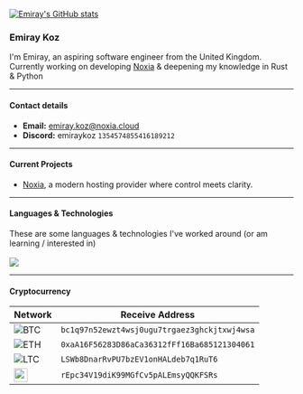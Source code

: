 [![Emiray's GitHub stats](https://github-readme-stats-liart-gamma-80.vercel.app/api?username=emiraykoz&theme=github_dark_dimmed&hide_border=true&cache_seconds=0&title_color=FFFFFF&show_icons=true&icon_color=434d58)](https://github.com/anuraghazra/github-readme-stats)
### Emiray Koz
I'm Emiray, an aspiring software engineer from the United Kingdom.  
Currently working on developing [Noxia](https://github.com/NoxiaCloud) & deepening my knowledge in Rust & Python

---

#### Contact details
- **Email:** [emiray.koz@noxia.cloud](mailto:emiray.koz@noxia.cloud)
- **Discord:** emiraykoz `1354574855416189212`
  
---

#### Current Projects
- [Noxia](https://github.com/NoxiaCloud), a modern hosting provider where control meets clarity.
  
---

#### Languages & Technologies
These are some languages & technologies I've worked around (or am learning / interested in)
<br><br>
<img src="https://skillicons.dev/icons?i=python,lua,js,html,css,cs,rust,docker,linux,robloxstudio,vscode,visualstudio,cloudflare,figma,nodejs,tailwind,tauri,flask" />

---

#### Cryptocurrency
| Network | Receive Address |
|---------|-----------------|
| ![BTC](https://upload.wikimedia.org/wikipedia/commons/thumb/4/46/Bitcoin.svg/24px-Bitcoin.svg.png) | `bc1q97n52ewzt4wsj0ugu7trgaez3ghckjtxwj4wsa` |
| ![ETH](https://upload.wikimedia.org/wikipedia/commons/thumb/0/05/Ethereum_logo_2014.svg/16px-Ethereum_logo_2014.svg.png) | `0xaA16F56283D86aCa36312fFf16Ba685121304061` |
| ![LTC](https://upload.wikimedia.org/wikipedia/commons/thumb/1/1c/Litecoin.svg/24px-Litecoin.svg.png) | `LSWb8DnarRvPU7bzEV1onHALdeb7q1RuT6` |
| <img src="https://www.svgrepo.com/show/367298/xrp.svg" width="24px"> | `rEpc34V19diK99MGfCv5pALEmsyQQKFSRs` |
